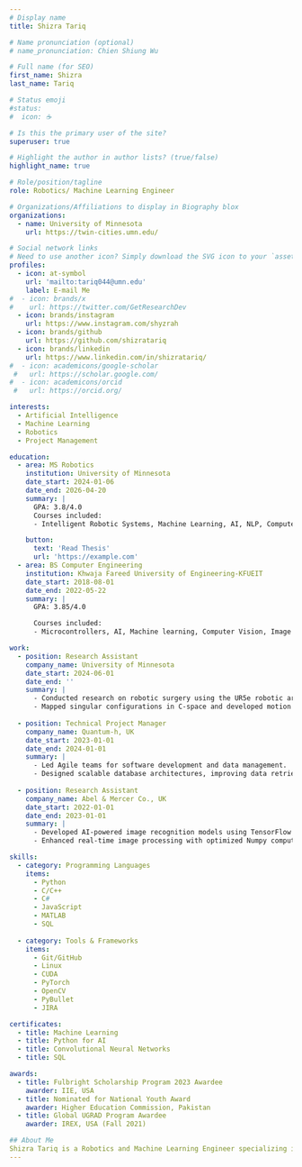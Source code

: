 ```yaml
---
# Display name
title: Shizra Tariq

# Name pronunciation (optional)
# name_pronunciation: Chien Shiung Wu

# Full name (for SEO)
first_name: Shizra
last_name: Tariq

# Status emoji
#status:
#  icon: ☕️

# Is this the primary user of the site?
superuser: true

# Highlight the author in author lists? (true/false)
highlight_name: true

# Role/position/tagline
role: Robotics/ Machine Learning Engineer

# Organizations/Affiliations to display in Biography blox
organizations:
  - name: University of Minnesota
    url: https://twin-cities.umn.edu/

# Social network links
# Need to use another icon? Simply download the SVG icon to your `assets/media/icons/` folder.
profiles:
  - icon: at-symbol
    url: 'mailto:tariq044@umn.edu'
    label: E-mail Me
#  - icon: brands/x
#    url: https://twitter.com/GetResearchDev
  - icon: brands/instagram
    url: https://www.instagram.com/shyzrah
  - icon: brands/github
    url: https://github.com/shizratariq
  - icon: brands/linkedin
    url: https://www.linkedin.com/in/shizratariq/
#  - icon: academicons/google-scholar
 #   url: https://scholar.google.com/
#  - icon: academicons/orcid
 #   url: https://orcid.org/

interests:
  - Artificial Intelligence
  - Machine Learning
  - Robotics
  - Project Management

education:
  - area: MS Robotics
    institution: University of Minnesota
    date_start: 2024-01-06
    date_end: 2026-04-20
    summary: |
      GPA: 3.8/4.0
      Courses included:
      - Intelligent Robotic Systems, Machine Learning, AI, NLP, Computer Vision, Project Management

    button:
      text: 'Read Thesis'
      url: 'https://example.com'
  - area: BS Computer Engineering
    institution: Khwaja Fareed University of Engineering-KFUEIT
    date_start: 2018-08-01
    date_end: 2022-05-22
    summary: |
      GPA: 3.85/4.0

      Courses included:
      - Microcontrollers, AI, Machine learning, Computer Vision, Image processing, Control systems

work:
  - position: Research Assistant
    company_name: University of Minnesota
    date_start: 2024-06-01
    date_end: ''
    summary: |
      - Conducted research on robotic surgery using the UR5e robotic arm with ROS2 and MoveIt2.
      - Mapped singular configurations in C-space and developed motion planning algorithms for aquatic environments.
  
  - position: Technical Project Manager
    company_name: Quantum-h, UK
    date_start: 2023-01-01
    date_end: 2024-01-01
    summary: |
      - Led Agile teams for software development and data management.
      - Designed scalable database architectures, improving data retrieval speed by 30%.
  
  - position: Research Assistant
    company_name: Abel & Mercer Co., UK
    date_start: 2022-01-01
    date_end: 2023-01-01
    summary: |
      - Developed AI-powered image recognition models using TensorFlow and PyTorch.
      - Enhanced real-time image processing with optimized Numpy computations.

skills:
  - category: Programming Languages
    items:
      - Python
      - C/C++
      - C#
      - JavaScript
      - MATLAB
      - SQL
  
  - category: Tools & Frameworks
    items:
      - Git/GitHub
      - Linux
      - CUDA
      - PyTorch
      - OpenCV
      - PyBullet
      - JIRA

certificates:
  - title: Machine Learning
  - title: Python for AI
  - title: Convolutional Neural Networks
  - title: SQL

awards:
  - title: Fulbright Scholarship Program 2023 Awardee
    awarder: IIE, USA
  - title: Nominated for National Youth Award
    awarder: Higher Education Commission, Pakistan
  - title: Global UGRAD Program Awardee
    awarder: IREX, USA (Fall 2021)

## About Me
Shizra Tariq is a Robotics and Machine Learning Engineer specializing in AI, Computer Vision, and Robotics. She has experience in both research and industry, working on robotic surgery, prosthetic arms, and AI-driven automation. Her work focuses on deep learning, NLP, and optimizing AI models for practical applications.
---
```

